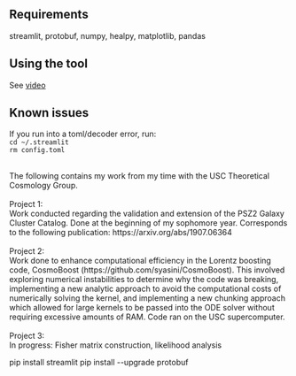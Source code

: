 Requirements
--------------
streamlit, protobuf, numpy, healpy, matplotlib, pandas

Using the tool
--------------
See [video](https://drive.google.com/file/d/1NAmC_RPqxRY_AzblxxcFIF4qD7lW6DLG/view?usp=sharing)<br>

Known issues
--------------
If you run into a toml/decoder error, run:<br>
`cd ~/.streamlit`<br>
`rm config.toml`<br>

<br>
The following contains my work from my time with the USC Theoretical Cosmology Group.
<br><br>
Project 1:<br>
Work conducted regarding the validation and extension of the PSZ2 Galaxy Cluster Catalog. Done at the beginning of my sophomore year. Corresponds to the following publication: https://arxiv.org/abs/1907.06364
<br><br>
Project 2:<br>
Work done to enhance computational efficiency in the Lorentz boosting code, CosmoBoost (https://github.com/syasini/CosmoBoost). This involved exploring numerical instabilities to determine why the code was breaking, implementing a new analytic approach to avoid the computational costs of numerically solving the kernel, and implementing a new chunking approach which allowed for large kernels to be passed into the ODE solver without requiring excessive amounts of RAM. Code ran on the USC supercomputer.
<br><br>
Project 3:<br>
In progress: Fisher matrix construction, likelihood analysis


pip install streamlit
pip install --upgrade protobuf

